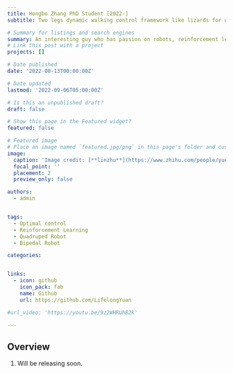 ```yaml
---
title: Hongbo Zhang PhD Student [2022-]
subtitle: Two legs dynamic walking control framework like lizards for quadruped robots.

# Summary for listings and search engines
summary: An interesting guy who has passion on robots, reinforcement learning and tomatoes.
# Link this post with a project
projects: []

# Date published
date: '2022-08-13T00:00:00Z'

# Date updated
lastmod: '2022-09-06T05:00:00Z'

# Is this an unpublished draft?
draft: false

# Show this page in the Featured widget?
featured: false

# Featured image
# Place an image named `featured.jpg/png` in this page's folder and customize its options here.
image:
  caption: 'Image credit: [**linzhu**](https://www.zhihu.com/people/yuexiaozhu)'
  focal_point: ''
  placement: 2
  preview_only: false

authors:
  - admin


tags:
  - Optimal control
  - Reinforcement Learning
  - Quadruped Robot
  - Bipedal Robot

categories:


links:
  - icon: github
    icon_pack: fab
    name: Github
    url: https://github.com/LifelongYuan

#url_video: 'https://youtu.be/9z2WHRUhB2k'

---
```


## Overview

1. Will be releasing soon.

